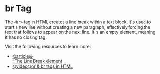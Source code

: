 # br Tag

The `<br>` tag in HTML creates a line break within a text block. It's used to start a new line without creating a new paragraph, effectively forcing the text that follows to appear on the next line. It is an empty element, meaning it has no closing tag.

Visit the following resources to learn more:

- [@article@<br>: The Line Break element](https://developer.mozilla.org/en-US/docs/Web/HTML/Reference/Elements/br)
- [@video@hr & br tags in HTML](https://www.youtube.com/watch?v=B1UCE3nfLww)